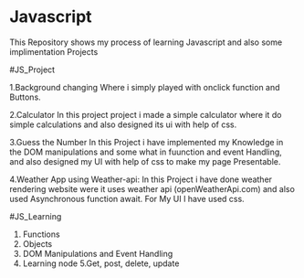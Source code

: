 # Javascript
This Repository shows my process of learning Javascript and also some implimentation  Projects

#JS_Project

1.Background changing
  Where i simply played with onclick function and Buttons.
  
2.Calculator
   In this project project i made a simple calculator where it do simple calculations and also designed its ui with  help of css.
   
3.Guess the Number 
  In this Project i have implemented my Knowledge in the DOM manipulations and some what in fuunction and event Handling, and also designed my UI with help of css to make my page Presentable.

4.Weather App using Weather-api:
    In this Project i have done weather rendering website were it uses weather api (openWeatherApi.com) and also used Asynchronous  function await. For My UI I have used css. 



#JS_Learning
1. Functions
2. Objects
3. DOM Manipulations and Event Handling
4. Learning node 
5.Get, post, delete, update
